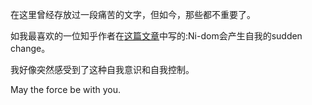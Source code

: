 在这里曾经存放过一段痛苦的文字，但如今，那些都不重要了。

如我最喜欢的一位知乎作者在[这篇文章](https://www.zhihu.com/question/539805014/answer/3321869633)中写的:Ni-dom会产生自我的sudden change。

我好像突然感受到了这种自我意识和自我控制。

May the force be with you.